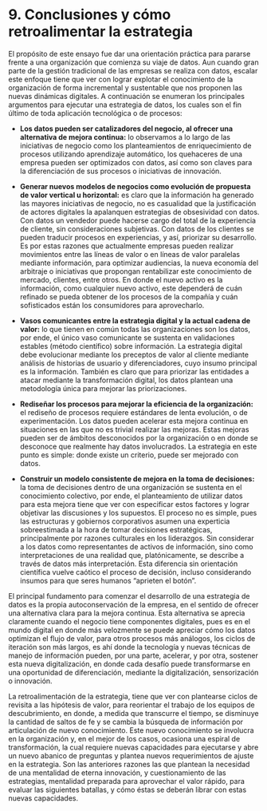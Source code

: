 # 9. Conclusiones y cómo retroalimentar la estrategia

El propósito de este ensayo fue dar una orientación práctica para pararse frente a una organización que comienza su viaje de datos. Aun cuando gran parte de la gestión tradicional de las empresas se realiza con datos, escalar este enfoque tiene que ver con lograr explotar el conocimiento de la organización de forma incremental y sustentable que nos proponen las nuevas dinámicas digitales. A continuación se enumeran los principales argumentos para ejecutar una estrategia de datos, los cuales son el fin último de toda aplicación tecnológica o de procesos:

* **Los datos pueden ser catalizadores del negocio, al ofrecer una alternativa de mejora continua:** lo observamos a lo largo de las iniciativas de negocio como los planteamientos de enriquecimiento de procesos utilizando aprendizaje automático, los quehaceres de una empresa pueden ser optimizados con datos, así como son claves para la diferenciación de sus procesos o iniciativas de innovación. 

* **Generar nuevos modelos de negocios como evolución de propuesta de valor vertical u horizontal:** es claro que la información ha generado las mayores iniciativas de negocio, no es casualidad que la justificación de actores digitales la apalanquen estrategias de obsesividad con datos. Con datos un vendedor puede hacerse cargo del total de la experiencia de cliente, sin consideraciones subjetivas. Con datos de los clientes se pueden traducir procesos en experiencias, y así, priorizar su desarrollo. Es por estas razones que actualmente empresas pueden realizar movimientos entre las líneas de valor o en líneas de valor paralelas mediante información, para optimizar audiencias, la nueva economía del arbitraje o iniciativas que propongan rentabilizar este conocimiento de mercado, clientes, entre otros. En donde el nuevo activo es la información, como cualquier nuevo activo, este dependerá de cuán refinado se pueda obtener de los procesos de la compañía y cuán sofisticados están los consumidores para aprovecharlo.

* **Vasos comunicantes entre la estrategia digital y la actual cadena de valor:** lo que tienen en común todas las organizaciones son los datos, por ende, el único vaso comunicante se sustenta en validaciones estables (método científico) sobre información. La estrategia digital debe evolucionar mediante los preceptos de valor al cliente mediante análisis de historias de usuario y diferenciadores, cuyo insumo principal es la información. También es claro que para priorizar las entidades a atacar mediante la transformación digital, los datos plantean una metodología única para mejorar las priorizaciones.  

* **Rediseñar los procesos para mejorar la eficiencia de la organización:** el rediseño de procesos requiere estándares de lenta evolución, o de experimentación. Los datos pueden acelerar esta mejora continua en situaciones en las que no es trivial realizar las mejoras. Estas mejoras pueden ser de ámbitos desconocidos por la organización o en donde se desconoce que realmente hay datos involucrados. La estrategia en este punto es simple: donde existe un criterio, puede ser mejorado con datos.

* **Construir un modelo consistente de mejora en la toma de decisiones:** la toma de decisiones dentro de una organización se sustenta en el conocimiento colectivo, por ende, el planteamiento de utilizar datos para esta mejora tiene que ver con especificar estos factores y lograr objetivar las discusiones y los supuestos. El proceso no es simple, pues las estructuras y gobiernos corporativos asumen una experticia sobreestimada a la hora de tomar decisiones estratégicas, principalmente por razones culturales en los liderazgos. Sin considerar a los datos como representantes de activos de información, sino como interpretaciones de una realidad que, platónicamente, se describe a través de datos más interpretación. Esta diferencia sin orientación científica vuelve caótico el proceso de decisión, incluso considerando insumos para que seres humanos “aprieten el botón”.

El principal fundamento para comenzar el desarrollo de una estrategia de datos es la propia autoconservación de la empresa, en el sentido de ofrecer una alternativa clara para la mejora continua. Esta alternativa se aprecia claramente cuando el negocio tiene componentes digitales, pues es en el mundo digital en donde más velozmente se puede apreciar cómo los datos optimizan el flujo de valor, para otros procesos más análogos, los ciclos de iteración son más largos, es ahí donde la tecnología y nuevas técnicas de manejo de información pueden, por una parte, acelerar, y por otra, sostener esta nueva digitalización, en donde cada desafío puede transformarse en una oportunidad de diferenciación, mediante la digitalización, sensorización o innovación.

La retroalimentación de la estrategia, tiene que ver con plantearse ciclos de revisita a las hipótesis de valor, para reorientar el trabajo de los equipos de descubrimiento, en donde, a medida que transcurre el tiempo, se disminuye la cantidad de saltos de fe y se cambia la búsqueda de información por articulación de nuevo conocimiento. Este nuevo conocimiento se involucra en la organización y, en el mejor de los casos, ocasiona una espiral de transformación, la cual requiere nuevas capacidades para ejecutarse y abre un nuevo abanico de preguntas y plantea nuevos requerimientos de ajuste en la estrategia. Son las anteriores razones las que plantean la necesidad de una mentalidad de eterna innovación, y cuestionamiento de las estrategias, mentalidad preparada para aprovechar el valor rápido, para evaluar las siguientes batallas, y cómo éstas se deberán librar con estas nuevas capacidades.
